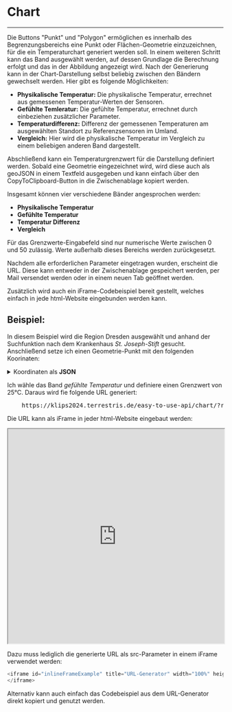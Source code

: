 # Chart
***

Die Buttons "Punkt" und "Polygon" ermöglichen es innerhalb des Begrenzungsbereichs eine Punkt oder Flächen-Geometrie einzuzeichnen, für die ein Temperaturchart generiert werden soll. In einem weiteren Schritt kann das Band ausgewählt werden, auf dessen Grundlage die Berechnung erfolgt und das in der Abbildung angezeigt wird. Nach der Generierung kann in der Chart-Darstellung selbst beliebig zwischen den Bändern gewechselt werden. Hier gibt es folgende Möglichkeiten:

* **Physikalische Temperatur:** Die physikalische Temperatur, errechnet aus gemessenen Temperatur-Werten der Sensoren.
* **Gefühlte Temleratur:** Die gefühlte Temperatur, errechnet durch einbeziehen zusätzlicher Parameter.
* **Temperaturdifferenz:** Differenz der gemessenen Temperaturen am ausgewählten Standort zu Referenzsensoren im Umland.
* **Vergleich:** Hier wird die physikalische Temperatur im Vergleich zu einem beliebigen anderen Band dargestellt.

Abschließend kann ein Temperaturgrenzwert für die Darstellung definiert werden.
Sobald eine Geometrie eingezeichnet wird, wird diese auch als geoJSON in einem Textfeld ausgegeben und kann einfach über den CopyToClipboard-Button in die Zwischenablage kopiert werden.

Insgesamt können vier verschiedene Bänder angesprochen werden:

* **Physikalische Temperatur**
* **Gefühlte Temperatur**
* **Temperatur Differenz**
* **Vergleich**

Für das Grenzwerte-Eingabefeld sind nur numerische Werte zwischen 0 und 50 zulässig. Werte außerhalb dieses Bereichs werden zurückgesetzt.

Nachdem alle erforderlichen Parameter eingetragen wurden, erscheint die URL. Diese kann entweder in der Zwischenablage gespeichert werden, per Mail versendet werden oder in einem neuen Tab geöffnet
werden.

Zusätzlich wird auch ein iFrame-Codebeispiel bereit gestellt, welches einfach in jede html-Website eingebunden werden kann.

## Beispiel:

In diesem Beispiel wird die Region Dresden ausgewählt und anhand der Suchfunktion nach dem Krankenhaus *St. Joseph-Stift* gesucht. Anschließend setze ich einen Geometrie-Punkt mit den folgenden Koorinaten:

<details>
<summary>Koordinaten als <b>JSON</b></summary>
<div>
  <pre>
  {
  JSON.stringify(
    {
    "type":"Point",
    "coordinates":[
        13.761238060503882,
        51.04731292751711
        ]
    }, null, '  ')
  }
  </pre>
</div>
</details>

Ich wähle das Band *gefühlte Temperatur* und definiere einen Grenzwert von 25°C. Daraus wird fie folgende URL generiert:

<pre>
    <a>https://klips2024.terrestris.de/easy-to-use-api/chart/?region=dresden&geom=POINT(13.761238060503882%2051.04731292751711)&threshold=25&band=perceived</a>
</pre>

Die URL kann als iFrame in jeder html-Website eingebaut werden:

<iframe id="inlineFrameExample" title="URL-Generator" width="100%" height="500px" src="https://klips2024.terrestris.de/easy-to-use-api/chart/?region=dresden&geom=POINT(13.761238060503882%2051.04731292751711)&threshold=25&band=perceived">
</iframe>

Dazu muss lediglich die generierte URL als src-Parameter in einem iFrame verwendet werden:

```js
<iframe id="inlineFrameExample" title="URL-Generator" width="100%" height="500px" src="https://klips2024.terrestris.de/easy-to-use-api/chart/?region=dresden&geom=POINT(13.761238060503882%2051.04731292751711)&threshold=25&band=perceived">
</iframe>
```

Alternativ kann auch einfach das Codebeispiel aus dem URL-Generator direkt kopiert und genutzt werden.
